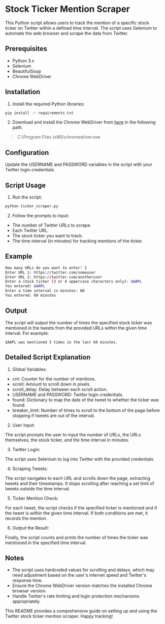 # Stock Ticker Mention Scraper

This Python script allows users to track the mention of a specific stock ticker on Twitter within a defined time interval. The script uses Selenium to automate the web browser and scrape the data from Twitter. 

## Prerequisites

- Python 3.x
- Selenium
- BeautifulSoup
- Chrome WebDriver

## Installation

1. Install the required Python libraries:

```bash
pip install -r requirements.txt
```

2. Download and install the Chrome WebDriver from [here](https://developer.chrome.com/docs/chromedriver/downloads) in the following path.
> C:\Program Files (x86)\chromedriver.exe

## Configuration
Update the USERNAME and PASSWORD variables in the script with your Twitter login credentials.

## Script Usage
1. Run the script:

```bash
python ticker_scraper.py
```

2. Follow the prompts to input:
- The number of Twitter URLs to scrape.
- Each Twitter URL.
- The stock ticker you want to track.
- The time interval (in minutes) for tracking mentions of the ticker.

## Example
```bash
How many URLs do you want to enter? 2
Enter URL 1: https://twitter.com/someuser
Enter URL 2: https://twitter.com/anotheruser
Enter a stock ticker (3 or 4 uppercase characters only): $AAPL
You entered: $AAPL
Enter a time interval in minutes: 60
You entered: 60 minutes
```
## Output

The script will output the number of times the specified stock ticker was mentioned in the tweets from the provided URLs within the given time interval. For example:
```
$AAPL was mentioned 5 times in the last 60 minutes.
```

## Detailed Script Explanation
1. Global Variables:
- cnt: Counter for the number of mentions.
- scroll: Amount to scroll down in pixels.
- scroll_delay: Delay between each scroll action.
- USERNAME and PASSWORD: Twitter login credentials.
- found: Dictionary to map the date of the tweet to whether the ticker was found.
- breaker_limit: Number of times to scroll to the bottom of the page before stopping if tweets are out of the interval.

2. User Input:

The script prompts the user to input the number of URLs, the URLs themselves, the stock ticker, and the time interval in minutes.

3. Twitter Login:

The script uses Selenium to log into Twitter with the provided credentials.

4. Scraping Tweets:

The script navigates to each URL and scrolls down the page, extracting tweets and their timestamps. It stops scrolling after reaching a set limit of tweets outside the time interval.

5. Ticker Mention Check:

For each tweet, the script checks if the specified ticker is mentioned and if the tweet is within the given time interval. If both conditions are met, it records the mention.

6. Output the Result:

Finally, the script counts and prints the number of times the ticker was mentioned in the specified time interval.

## Notes
- The script uses hardcoded values for scrolling and delays, which may need adjustment based on the user's internet speed and Twitter's response time.
- Ensure the Chrome WebDriver version matches the installed Chrome browser version.
- Handle Twitter's rate limiting and login protection mechanisms appropriately.

This README provides a comprehensive guide on setting up and using the Twitter stock ticker mention scraper. Happy tracking!